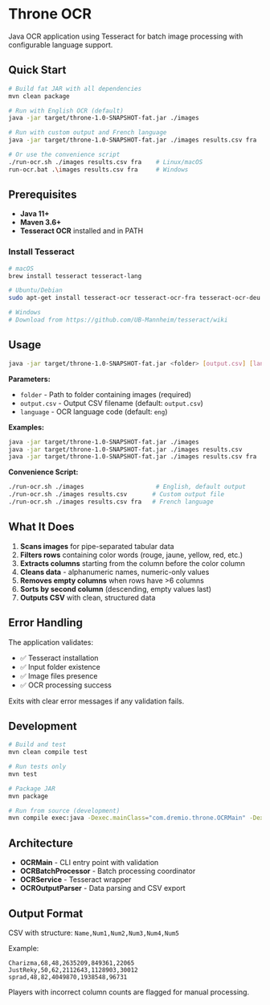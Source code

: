 # Throne OCR

Java OCR application using Tesseract for batch image processing with configurable language support.

## Quick Start

```bash
# Build fat JAR with all dependencies
mvn clean package

# Run with English OCR (default)
java -jar target/throne-1.0-SNAPSHOT-fat.jar ./images

# Run with custom output and French language
java -jar target/throne-1.0-SNAPSHOT-fat.jar ./images results.csv fra

# Or use the convenience script
./run-ocr.sh ./images results.csv fra    # Linux/macOS
run-ocr.bat .\images results.csv fra     # Windows
```

## Prerequisites

- **Java 11+**
- **Maven 3.6+** 
- **Tesseract OCR** installed and in PATH

### Install Tesseract
```bash
# macOS
brew install tesseract tesseract-lang

# Ubuntu/Debian
sudo apt-get install tesseract-ocr tesseract-ocr-fra tesseract-ocr-deu

# Windows
# Download from https://github.com/UB-Mannheim/tesseract/wiki
```

## Usage

```bash
java -jar target/throne-1.0-SNAPSHOT-fat.jar <folder> [output.csv] [language]
```

**Parameters:**
- `folder` - Path to folder containing images (required)
- `output.csv` - Output CSV filename (default: `output.csv`)
- `language` - OCR language code (default: `eng`)

**Examples:**
```bash
java -jar target/throne-1.0-SNAPSHOT-fat.jar ./images                    # English, default output
java -jar target/throne-1.0-SNAPSHOT-fat.jar ./images results.csv       # Custom output file
java -jar target/throne-1.0-SNAPSHOT-fat.jar ./images results.csv fra   # French language
```

**Convenience Script:**
```bash
./run-ocr.sh ./images                    # English, default output
./run-ocr.sh ./images results.csv       # Custom output file
./run-ocr.sh ./images results.csv fra   # French language
```

## What It Does

1. **Scans images** for pipe-separated tabular data
2. **Filters rows** containing color words (rouge, jaune, yellow, red, etc.)
3. **Extracts columns** starting from the column before the color column
4. **Cleans data** - alphanumeric names, numeric-only values
5. **Removes empty columns** when rows have >6 columns
6. **Sorts by second column** (descending, empty values last)
7. **Outputs CSV** with clean, structured data

## Error Handling

The application validates:
- ✅ Tesseract installation
- ✅ Input folder existence
- ✅ Image files presence
- ✅ OCR processing success

Exits with clear error messages if any validation fails.

## Development

```bash
# Build and test
mvn clean compile test

# Run tests only
mvn test

# Package JAR
mvn package

# Run from source (development)
mvn compile exec:java -Dexec.mainClass="com.dremio.throne.OCRMain" -Dexec.args="fra"
```

## Architecture

- **OCRMain** - CLI entry point with validation
- **OCRBatchProcessor** - Batch processing coordinator  
- **OCRService** - Tesseract wrapper
- **OCROutputParser** - Data parsing and CSV export

## Output Format

CSV with structure: `Name,Num1,Num2,Num3,Num4,Num5`

Example:
```csv
Charizma,68,48,2635209,849361,22065
JustReky,50,62,2112643,1128903,30012
sprad,48,82,4049870,1938548,96731
```

Players with incorrect column counts are flagged for manual processing.
